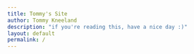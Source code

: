 ```yaml
---
title: Tommy's Site
author: Tommy Kneeland
description: "if you're reading this, have a nice day :)"
layout: default
permalink: /
---
```

